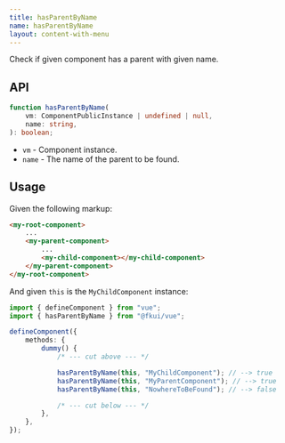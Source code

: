 ```yaml
---
title: hasParentByName
name: hasParentByName
layout: content-with-menu
---
```


Check if given component has a parent with given name.

## API

```ts nocompile
function hasParentByName(
    vm: ComponentPublicInstance | undefined | null,
    name: string,
): boolean;
```

- `vm` - Component instance.
- `name` - The name of the parent to be found.

## Usage

Given the following markup:

```html static
<my-root-component>
    ...
    <my-parent-component>
        ...
        <my-child-component></my-child-component>
    </my-parent-component>
</my-root-component>
```

And given `this` is the `MyChildComponent` instance:

```ts
import { defineComponent } from "vue";
import { hasParentByName } from "@fkui/vue";

defineComponent({
    methods: {
        dummy() {
            /* --- cut above --- */

            hasParentByName(this, "MyChildComponent"); // --> true
            hasParentByName(this, "MyParentComponent"); // --> true
            hasParentByName(this, "NowhereToBeFound"); // --> false

            /* --- cut below --- */
        },
    },
});
```
